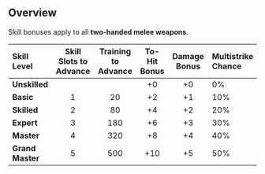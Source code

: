 ## Overview

Skill bonuses apply to all **two-handed melee weapons**.

| Skill Level | Skill Slots to Advance | Training to Advance | To-Hit Bonus | Damage Bonus | Multistrike Chance |
| :---------- | :--------------------: | :-----------------: | :----------: | :----------: | :----------------- |
| **Unskilled** | | | +0 | +0 | 0% |
| **Basic** | 1 | 20 | +2 | +1 | 10% |
| **Skilled** | 2 | 80 | +4 | +2 | 20% |
| **Expert** | 3 | 180 | +6 | +3 | 30% |
| **Master** | 4 | 320 | +8 | +4 | 40% |
| **Grand Master** | 5 | 500 | +10 | +5 | 50% |
